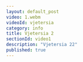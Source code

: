```yaml
---
layout: default_post
video: 1.webm
videoId: vjetersia
category: info
title: Vjetersia 2
sectionId: video1
description: "Vjetersia 22"
published: true
---
```

